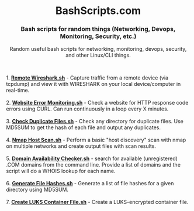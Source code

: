 <h1 align="center">BashScripts.com</h1>

<h3 align="center">Bash scripts for random things (Networking, Devops, Monitoring, Security, etc.)</h3>

  <p align="center">
    Random useful bash scripts for networking, monitoring, devops, security, and other Linux/CLI things.
    <br />

  </p>
</div>

<br>

<p align="left">
1. <strong><a href="https://github.com/BashScripts-com/bashscripts/blob/main/Remote_Wireshark.sh">Remote Wireshark.sh</a></strong> - Capture traffic from a remote device (via tcpdump) and view it with WIRESHARK on your local device/computer in real-time. 
  <br><br>
2. <strong><a href="https://github.com/BashScripts-com/bashscripts/blob/main/Website_Error_Monitoring.sh">Website Error Monitoring.sh</a></strong> - Check a website for HTTP response code errors using CURL. Can run continuously in a loop every X minutes. 
  <br><br>
3. <strong><a href="https://github.com/BashScripts-com/bashscripts/blob/main/Check_Duplicate_Files.sh">Check Duplicate Files.sh</a></strong> - Check any directory for duplicate files. Use MD5SUM to get the hash of each file and output any duplicates.
  <br><br>
4. <strong><a href="https://github.com/BashScripts-com/bashscripts/blob/main/Nmap_Host_Scan.sh">Nmap Host Scan.sh</a></strong> - Perform a basic "host discovery" scan with nmap on multiple networks and create output files with scan results.
  <br><br>
5. <strong><a href="https://github.com/BashScripts-com/bashscripts/blob/main/Domain_Availability_Checker.sh">Domain Availability Checker.sh</a></strong> - search for available (unregistered) .COM domains from the command line. Provide a list of domains and the script will do a WHOIS lookup for each name.
  <br><br>
6. <strong><a href="https://github.com/BashScripts-com/bashscripts/blob/main/Generate_File_Hashes.sh">Generate File Hashes.sh</a></strong> - Generate a list of file hashes for a given directory using MD5SUM.
  <br><br>
7. <strong><a href="https://github.com/BashScripts-com/bashscripts/blob/main/Create_LUKS_Container_File.sh">Create LUKS Container File.sh</a></strong> - Create a LUKS-encrypted container file.

  
</p>
